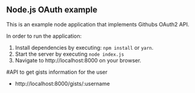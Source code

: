 ## Node.js OAuth example

This is an example node application that implements Githubs OAuth2 API.

In order to run the application:

1. Install dependencies by executing: `npm install` or `yarn`.
2. Start the server by executing `node index.js`
3. Navigate to http://localhost:8000 on your browser.

#API to get gists information for the user

- http://localhost:8000/gists/:username
